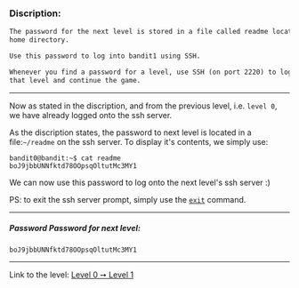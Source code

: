 ### Discription:
```txt
The password for the next level is stored in a file called readme located in the
home directory.

Use this password to log into bandit1 using SSH.

Whenever you find a password for a level, use SSH (on port 2220) to log into
that level and continue the game.
```

---

Now as stated in the discription, and from the previous level, i.e. `level 0`, we have already logged onto the ssh server.

As the discription states, the password to next level is located in a file:`~/readme` on the ssh server. To display it's contents, we simply use:

```console
bandit0@bandit:~$ cat readme
boJ9jbbUNNfktd78OOpsqOltutMc3MY1
```

We can now use this password to log onto the next level's ssh server :)

PS: to exit the ssh server prompt, simply use the [`exit`](https://linux.die.net/man/2/exit) command.

---

##### Password Password for next level:
    boJ9jbbUNNfktd78OOpsqOltutMc3MY1

---

Link to the level: [Level 0 ➙ Level 1](https://overthewire.org/wargames/bandit/bandit1.html)
